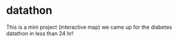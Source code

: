 # datathon

This is a mini project (interactive map) we came up for the diabetes datathon in less than 24 hr!
